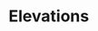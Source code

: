 
<!-- README.md is generated from README.Rmd. Please edit that file -->

# Elevations

<!-- badges: start -->
<!-- badges: end -->
